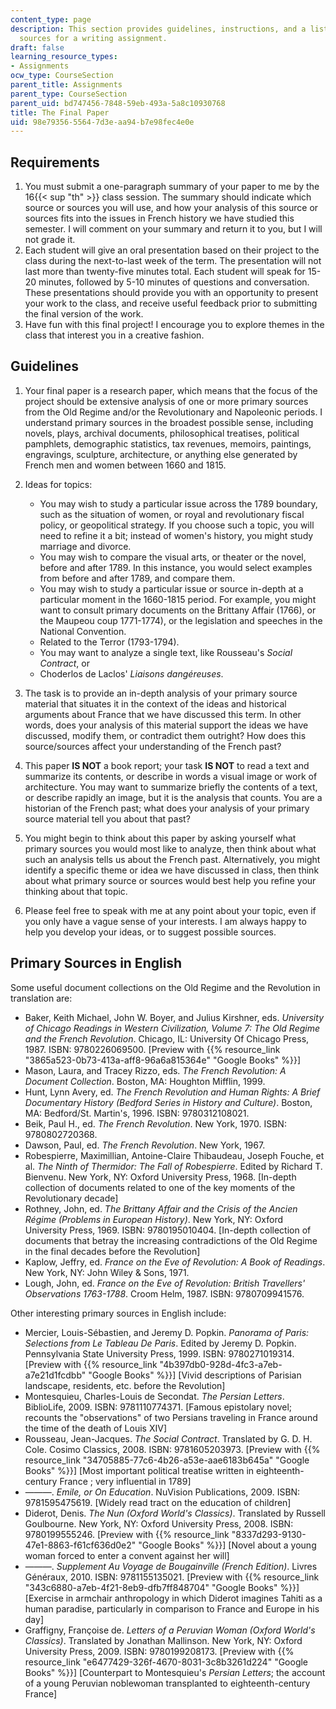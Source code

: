 ```yaml
---
content_type: page
description: This section provides guidelines, instructions, and a list of primary
  sources for a writing assignment.
draft: false
learning_resource_types:
- Assignments
ocw_type: CourseSection
parent_title: Assignments
parent_type: CourseSection
parent_uid: bd747456-7848-59eb-493a-5a8c10930768
title: The Final Paper
uid: 98e79356-5564-7d3e-aa94-b7e98fec4e0e
---
```

## Requirements

1. You must submit a one-paragraph summary of your paper to me by the 16{{< sup "th" >}} class session. The summary should indicate which source or sources you will use, and how your analysis of this source or sources fits into the issues in French history we have studied this semester. I will comment on your summary and return it to you, but I will not grade it.
2. Each student will give an oral presentation based on their project to the class during the next-to-last week of the term. The presentation will not last more than twenty-five minutes total. Each student will speak for 15-20 minutes, followed by 5-10 minutes of questions and conversation. These presentations should provide you with an opportunity to present your work to the class, and receive useful feedback prior to submitting the final version of the work.
3. Have fun with this final project! I encourage you to explore themes in the class that interest you in a creative fashion.

## Guidelines

1. Your final paper is a research paper, which means that the focus of the project should be extensive analysis of one or more primary sources from the Old Regime and/or the Revolutionary and Napoleonic periods. I understand primary sources in the broadest possible sense, including novels, plays, archival documents, philosophical treatises, political pamphlets, demographic statistics, tax revenues, memoirs, paintings, engravings, sculpture, architecture, or anything else generated by French men and women between 1660 and 1815.
2. Ideas for topics:   
      
    - You may wish to study a particular issue across the 1789 boundary, such as the situation of women, or royal and revolutionary fiscal policy, or geopolitical strategy. If you choose such a topic, you will need to refine it a bit; instead of women's history, you might study marriage and divorce.
    - You may wish to compare the visual arts, or theater or the novel, before and after 1789. In this instance, you would select examples from before and after 1789, and compare them.
    - You may wish to study a particular issue or source in-depth at a particular moment in the 1660-1815 period. For example, you might want to consult primary documents on the Brittany Affair (1766), or the Maupeou coup 1771-1774), or the legislation and speeches in the National Convention.
    - Related to the Terror (1793-1794).
    - You may want to analyze a single text, like Rousseau's *Social Contract*, or
    - Choderlos de Laclos' *Liaisons dangéreuses*.
3. The task is to provide an in-depth analysis of your primary source material that situates it in the context of the ideas and historical arguments about France that we have discussed this term. In other words, does your analysis of this material support the ideas we have discussed, modify them, or contradict them outright? How does this source/sources affect your understanding of the French past?
4. This paper **IS NOT** a book report; your task **IS NOT** to read a text and summarize its contents, or describe in words a visual image or work of architecture. You may want to summarize briefly the contents of a text, or describe rapidly an image, but it is the analysis that counts. You are a historian of the French past; what does your analysis of your primary source material tell you about that past?
5. You might begin to think about this paper by asking yourself what primary sources you would most like to analyze, then think about what such an analysis tells us about the French past. Alternatively, you might identify a specific theme or idea we have discussed in class, then think about what primary source or sources would best help you refine your thinking about that topic.
6. Please feel free to speak with me at any point about your topic, even if you only have a vague sense of your interests. I am always happy to help you develop your ideas, or to suggest possible sources.

## Primary Sources in English

Some useful document collections on the Old Regime and the Revolution in translation are:

- Baker, Keith Michael, John W. Boyer, and Julius Kirshner, eds. *University of Chicago Readings in Western Civilization, Volume 7: The Old Regime and the French Revolution*. Chicago, IL: University Of Chicago Press, 1987. ISBN: 9780226069500. \[Preview with {{% resource_link "3865a523-0b73-413a-aff8-96a6a815364e" "Google Books" %}}\]
- Mason, Laura, and Tracey Rizzo, eds. *The French Revolution: A Document Collection*. Boston, MA: Houghton Mifflin, 1999.
- Hunt, Lynn Avery, ed. *The French Revolution and Human Rights: A Brief Documentary History (Bedford Series in History and Culture)*. Boston, MA: Bedford/St. Martin's, 1996. ISBN: 9780312108021.
- Beik, Paul H., ed. *The French Revolution*. New York, 1970. ISBN: 9780802720368.
- Dawson, Paul, ed. *The French Revolution*. New York, 1967.
- Robespierre, Maximillian, Antoine-Claire Thibaudeau, Joseph Fouche, et al. *The Ninth of Thermidor: The Fall of Robespierre*. Edited by Richard T. Bienvenu. New York, NY: Oxford University Press, 1968. \[In-depth collection of documents related to one of the key moments of the Revolutionary decade\]
- Rothney, John, ed. *The Brittany Affair and the Crisis of the Ancien Régime (Problems in European History)*. New York, NY: Oxford University Press, 1969. ISBN: 9780195010404. \[In-depth collection of documents that betray the increasing contradictions of the Old Regime in the final decades before the Revolution\]
- Kaplow, Jeffry, ed. *France on the Eve of Revolution: A Book of Readings*. New York, NY: John Wiley & Sons, 1971.
- Lough, John, ed. *France on the Eve of Revolution: British Travellers' Observations 1763-1788*. Croom Helm, 1987. ISBN: 9780709941576.

Other interesting primary sources in English include:

- Mercier, Louis-Sébastien, and Jeremy D. Popkin. *Panorama of Paris: Selections from Le Tableau De Paris*. Edited by Jeremy D. Popkin. Pennsylvania State University Press, 1999. ISBN: 9780271019314. \[Preview with {{% resource_link "4b397db0-928d-4fc3-a7eb-a7e21d1fcdbb" "Google Books" %}}\] \[Vivid descriptions of Parisian landscape, residents, etc. before the Revolution\]
- Montesquieu, Charles-Louis de Secondat. *The Persian Letters*. BiblioLife, 2009. ISBN: 9781110774371. \[Famous epistolary novel; recounts the "observations" of two Persians traveling in France around the time of the death of Louis XIV\]
- Rousseau, Jean-Jacques. *The Social Contract*. Translated by G. D. H. Cole. Cosimo Classics, 2008. ISBN: 9781605203973. \[Preview with {{% resource_link "34705885-77c6-4b26-a53e-aae6183b645a" "Google Books" %}}\] \[Most important political treatise written in eighteenth-century France ; very influential in 1789\]
- ———. *Emile, or On Education*. NuVision Publications, 2009. ISBN: 9781595475619. \[Widely read tract on the education of children\]
- Diderot, Denis. *The Nun (Oxford World's Classics)*. Translated by Russell Goulbourne. New York, NY: Oxford University Press, 2008. ISBN: 9780199555246. \[Preview with {{% resource_link "8337d293-9130-47e1-8863-f61cf636d0e2" "Google Books" %}}\] \[Novel about a young woman forced to enter a convent against her will\]
- ———. *Supplement Au Voyage de Bougainville (French Edition)*. Livres Généraux, 2010. ISBN: 9781155135021. \[Preview with {{% resource_link "343c6880-a7eb-4f21-8eb9-dfb7ff848704" "Google Books" %}}\] \[Exercise in armchair anthropology in which Diderot imagines Tahiti as a human paradise, particularly in comparison to France and Europe in his day\]
- Graffigny, Françoise de. *Letters of a Peruvian Woman (Oxford World's Classics)*. Translated by Jonathan Mallinson. New York, NY: Oxford University Press, 2009. ISBN: 9780199208173. \[Preview with {{% resource_link "e6477429-326f-4670-8031-3c8b3261d224" "Google Books" %}}\] \[Counterpart to Montesquieu's *Persian Letters*; the account of a young Peruvian noblewoman transplanted to eighteenth-century France\]